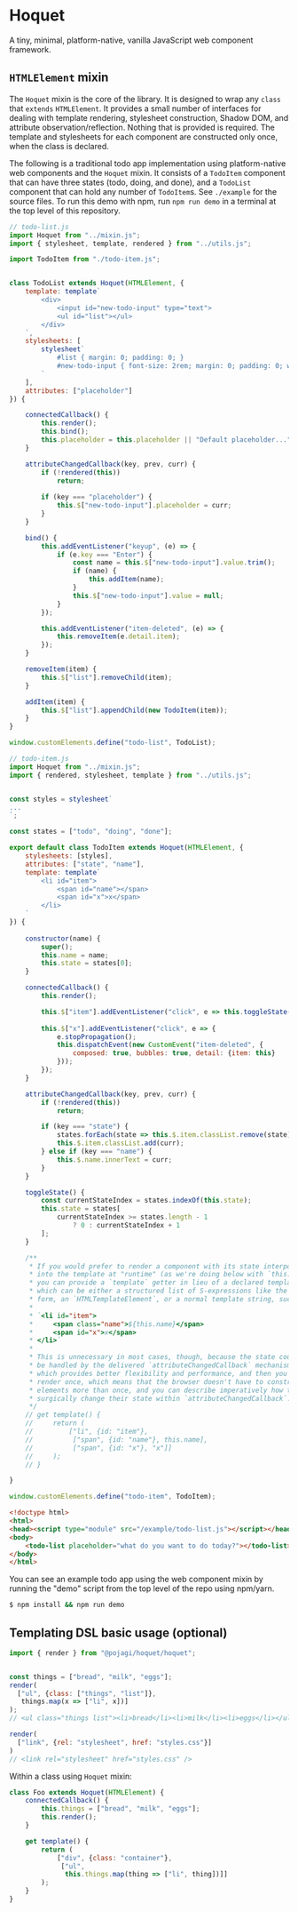 # Hoquet
A tiny, minimal, platform-native, vanilla JavaScript web component framework.


## `HTMLElement` mixin
The `Hoquet` mixin is the core of the library. It is designed to wrap any `class` that `extends` `HTMLElement`. It provides a small number of interfaces for dealing with template rendering, stylesheet construction, Shadow DOM, and attribute observation/reflection. Nothing that is provided is required. The template and stylesheets for each component are constructed only once, when the class is declared.

The following is a traditional todo app implementation using platform-native web components and the `Hoquet` mixin. It consists of a `TodoItem` component that can have three states (todo, doing, and done), and a `TodoList` component that can hold any number of `TodoItem`s. See `./example` for the source files. To run this demo with npm, run `npm run demo` in a terminal at the top level of this repository.


```javascript
// todo-list.js
import Hoquet from "../mixin.js";
import { stylesheet, template, rendered } from "../utils.js";

import TodoItem from "./todo-item.js";


class TodoList extends Hoquet(HTMLElement, {
    template: template`
        <div>
            <input id="new-todo-input" type="text">
            <ul id="list"></ul>
        </div>
    `,
    stylesheets: [
        stylesheet`
            #list { margin: 0; padding: 0; }
            #new-todo-input { font-size: 2rem; margin: 0; padding: 0; width: 100%; }
        `
    ],
    attributes: ["placeholder"]
}) {

    connectedCallback() {
        this.render();
        this.bind();
        this.placeholder = this.placeholder || "Default placeholder...";
    }

    attributeChangedCallback(key, prev, curr) {
        if (!rendered(this))
            return;
            
        if (key === "placeholder") {
            this.$["new-todo-input"].placeholder = curr;
        }
    }

    bind() {
        this.addEventListener("keyup", (e) => {
            if (e.key === "Enter") {
                const name = this.$["new-todo-input"].value.trim();
                if (name) {
                    this.addItem(name);
                }
                this.$["new-todo-input"].value = null;
            }
        });

        this.addEventListener("item-deleted", (e) => {
            this.removeItem(e.detail.item);
        });
    }

    removeItem(item) {
        this.$["list"].removeChild(item);
    }

    addItem(item) {
        this.$["list"].appendChild(new TodoItem(item));
    }
}

window.customElements.define("todo-list", TodoList);
```

```javascript
// todo-item.js
import Hoquet from "../mixin.js";
import { rendered, stylesheet, template } from "../utils.js";


const styles = stylesheet`
...
`;

const states = ["todo", "doing", "done"];

export default class TodoItem extends Hoquet(HTMLElement, {
    stylesheets: [styles],
    attributes: ["state", "name"],
    template: template`
        <li id="item">
            <span id="name"></span>
            <span id="x">x</span>
        </li>
    `
}) {
    
    constructor(name) {
        super();
        this.name = name;
        this.state = states[0];
    }

    connectedCallback() {
        this.render();

        this.$["item"].addEventListener("click", e => this.toggleState());
        
        this.$["x"].addEventListener("click", e => {
            e.stopPropagation();
            this.dispatchEvent(new CustomEvent("item-deleted", {
                composed: true, bubbles: true, detail: {item: this}
            }));
        });
    }

    attributeChangedCallback(key, prev, curr) {
        if (!rendered(this))
            return;

        if (key === "state") {
            states.forEach(state => this.$.item.classList.remove(state));
            this.$.item.classList.add(curr);
        } else if (key === "name") {
            this.$.name.innerText = curr;
        }
    }

    toggleState() {
        const currentStateIndex = states.indexOf(this.state);
        this.state = states[
            currentStateIndex >= states.length - 1
                ? 0 : currentStateIndex + 1
        ];
    }

    /**
     * If you would prefer to render a component with its state interpolated
     * into the template at "runtime" (as we're doing below with `this.name`),
     * you can provide a `template` getter in lieu of a declared template,
     * which can be either a structured list of S-expressions like the below
     * form, an `HTMLTemplateElement`, or a normal template string, such as:
     * 
     * `<li id="item">
     *     <span class="name">${this.name}</span>
     *     <span id="x">x</span>
     * </li>`
     * 
     * This is unnecessary in most cases, though, because the state could
     * be handled by the delivered `attributeChangedCallback` mechanism,
     * which provides better flexibility and performance, and then you only
     * render once, which means that the browser doesn't have to construct any
     * elements more than once, and you can describe imperatively how to
     * surgically change their state within `attributeChangedCallback`.
     */
    // get template() {
    //     return (
    //         ["li", {id: "item"},
    //          ["span", {id: "name"}, this.name],
    //          ["span", {id: "x"}, "x"]]
    //     );
    // }

}

window.customElements.define("todo-item", TodoItem);
```


```html
<!doctype html>
<html>
<head><script type="module" src="/example/todo-list.js"></script></head>
<body>
    <todo-list placeholder="what do you want to do today?"></todo-list>
</body>
</html>
```

You can see an example todo app using the web component mixin by running the "demo" script from the top level of the repo using npm/yarn.

```bash
$ npm install && npm run demo
```



## Templating DSL basic usage (optional)

```javascript
import { render } from "@pojagi/hoquet/hoquet";


const things = ["bread", "milk", "eggs"];
render(
  ["ul", {class: ["things", "list"]},
   things.map(x => ["li", x])]
);
// <ul class="things list"><li>bread</li><li>milk</li><li>eggs</li></ul>

render(
  ["link", {rel: "stylesheet", href: "styles.css"}]
)
// <link rel="stylesheet" href="styles.css" />
```

Within a class using `Hoquet` mixin:

```javascript
class Foo extends Hoquet(HTMLElement) {
    connectedCallback() {
        this.things = ["bread", "milk", "eggs"];
        this.render();
    }

    get template() {
        return (
            ["div", {class: "container"},
             ["ul",
              this.things.map(thing => ["li", thing])]]
        );
    }
}
```
